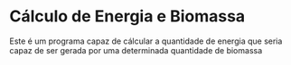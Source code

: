 # Cálculo de Energia e Biomassa 

Este é um programa capaz de cálcular a quantidade de energia que seria capaz de ser gerada por uma determinada quantidade de biomassa